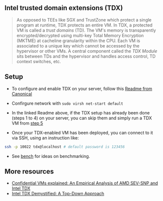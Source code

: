 ## Intel trusted domain extensions (TDX)
> As opposed to TEEs like SGX and TrustZone which protect a single program at runtime, TDX protects an entire VM. In TDX, a protected VM is called a _trust domains_ (TD).
The VM's memory is transparently encrypted/decrypted using multi-key Total Memory Encryption (MKTME) at cacheline granularity within the CPU. Each VM is associated to a unique key which cannot be accessed by the hypervisor or other VMs. A central component called the *TDX Module* sits between TDs and the hypervisor and handles access control, TD context switches, etc.
  
## Setup 
- To configure and enable TDX on your server, follow this [Readme from Canonical](https://github.com/canonical/tdx/blob/3.3/README.md)
- Confirgure network with `sudo virsh net-start default`
- In the linked Readme above, if the TDX setup has already been done (steps 1 to 4) on your server, you can skip them and simply run a TDX VM from [step 5](https://github.com/canonical/tdx/tree/3.3?tab=readme-ov-file#5-create-td-image)

- Once your TDX-enabled VM has been deployed, you can connect to it via SSH, using an instruction like:
```bash
ssh -p 10022 tdx@localhost # default password is 123456
```

- See [bench](./bench.md) for ideas on benchmarking.

## More resources
- [Confidential VMs explained: An Empirical Analysis of AMD SEV-SNP and Intel TDX](https://dl.acm.org/doi/pdf/10.1145/3700418)
- [Intel TDX Demystified: A Top-Down Approach](https://arxiv.org/pdf/2303.15540)
